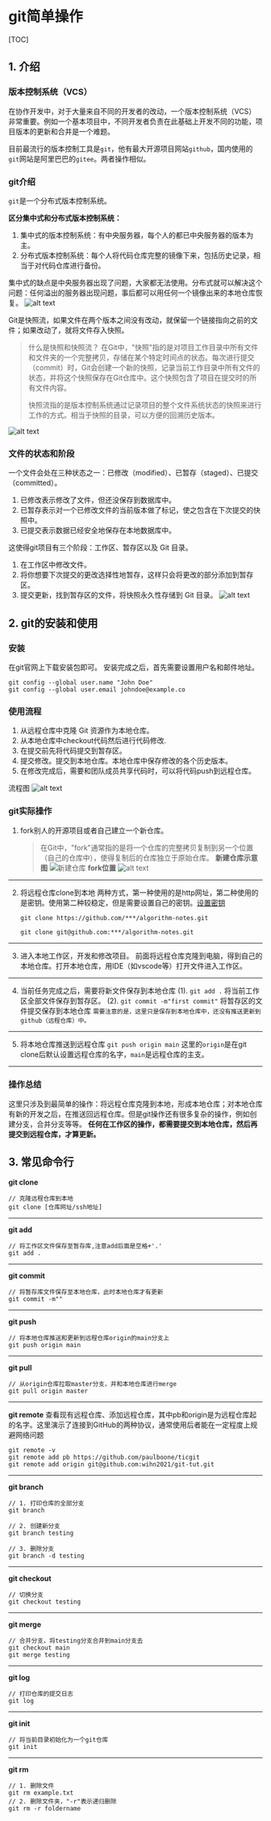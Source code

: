 # git简单操作
[TOC]
## 1. 介绍
### 版本控制系统（VCS）
在协作开发中，对于大量来自不同的开发者的改动，一个版本控制系统（VCS）非常重要。例如一个基本项目中，不同开发者负责在此基础上开发不同的功能，项目版本的更新和合并是一个难题。

目前最流行的版本控制工具是`git`，他有最大开源项目网站`github`，国内使用的`git`网站是阿里巴巴的`gitee`。两者操作相似。

### git介绍
`git`是一个分布式版本控制系统。

**区分集中式和分布式版本控制系统：**
1. 集中式的版本控制系统：有中央服务器，每个人的都已中央服务器的版本为主。
2. 分布式版本控制系统：每个人将代码仓库完整的镜像下来，包括历史记录，相当于对代码仓库进行备份。

集中式的缺点是中央服务器出现了问题，大家都无法使用。分布式就可以解决这个问题：任何溢出的服务器出现问题，事后都可以用任何一个镜像出来的本地仓库恢复。
![alt text](img/image-10.png)

Git是快照流，如果文件在两个版本之间没有改动，就保留一个链接指向之前的文件；如果改动了，就将文件存入快照。
> 什么是快照和快照流？
> 在Git中，"快照"指的是对项目工作目录中所有文件和文件夹的一个完整拷贝，存储在某个特定时间点的状态。每次进行提交（commit）时，Git会创建一个新的快照，记录当前工作目录中所有文件的状态，并将这个快照保存在Git仓库中。这个快照包含了项目在提交时的所有文件内容。
>
> 快照流指的是版本控制系统通过记录项目的整个文件系统状态的快照来进行工作的方式。相当于快照的目录，可以方便的回溯历史版本。

![alt text](img/image-11.png)


### 文件的状态和阶段
一个文件会处在三种状态之一：已修改（modified）、已暂存（staged）、已提交（committed）。
1. 已修改表示修改了文件，但还没保存到数据库中。
2. 已暂存表示对一个已修改文件的当前版本做了标记，使之包含在下次提交的快照中。
3. 已提交表示数据已经安全地保存在本地数据库中。

这使得git项目有三个阶段：工作区、暂存区以及 Git 目录。
1. 在工作区中修改文件。
2. 将你想要下次提交的更改选择性地暂存，这样只会将更改的部分添加到暂存区。
3. 提交更新，找到暂存区的文件，将快照永久性存储到 Git 目录。
![alt text](img/image-12.png)

## 2. git的安装和使用
### 安装
在git官网上下载安装包即可。
安装完成之后，首先需要设置用户名和邮件地址。
```
git config --global user.name "John Doe"
git config --global user.email johndoe@example.co
```

### 使用流程
1. 从远程仓库中克隆 Git 资源作为本地仓库。
2. 从本地仓库中checkout代码然后进行代码修改.
3. 在提交前先将代码提交到暂存区。
4. 提交修改。提交到本地仓库。本地仓库中保存修改的各个历史版本。
5. 在修改完成后，需要和团队成员共享代码时，可以将代码push到远程仓库。

流程图
![alt text](img/image-13.png)


### git实际操作

1. fork别人的开源项目或者自己建立一个新仓库。
    >在Git中，"fork"通常指的是将一个仓库的完整拷贝复制到另一个位置（自己的仓库中），使得复制后的仓库独立于原始仓库。
**新建仓库示意图**
![新建仓库](img/image-14.png)
**fork位置**
![alt text](img/image-15.png)

***
2. 将远程仓库clone到本地
两种方式，第一种使用的是http网址，第二种使用的是密钥。使用第二种较稳定，但是需要设置自己的密钥。[设置密钥](https://zhuanlan.zhihu.com/p/108972475)

    `git clone https://github.com/***/algorithm-notes.git`

    `git clone git@github.com:***/algorithm-notes.git`


***
3. 进入本地工作区，开发和修改项目。
前面将远程仓库克隆到电脑，得到自己的本地仓库。打开本地仓库，用IDE（如vscode等）打开文件进入工作区。

***
4. 当前任务完成之后，需要将新文件保存到本地仓库
   (1).  `git add .`  将当前工作区全部文件保存到暂存区。 
   (2).  `git commit -m"first commit"`  将暂存区的文件提交保存到本地仓库
   `需要注意的是，这里只是保存到本地仓库中，还没有推送更新到github（远程仓库）中。`

***
5. 将本地仓库推送到远程仓库
    `git push origin main` 这里的`origin`是在git clone后默认设置远程仓库的名字，`main`是远程仓库的主支。

***

### 操作总结
这里只涉及到最简单的操作：将远程仓库克隆到本地，形成本地仓库；对本地仓库有新的开发之后，在推送回远程仓库。但是git操作还有很多复杂的操作，例如创建分支，合并分支等等。
**任何在工作区的操作，都需要提交到本地仓库，然后再提交到远程仓库，才算更新。**


## 3. 常见命令行
**git clone**
```
// 克隆远程仓库到本地
git clone [仓库网址/ssh地址]
```
***
**git add**
```
// 将工作区文件保存至暂存库,注意add后面是空格+'.'
git add .
```
***
**git commit**
```
// 将暂存库文件保存至本地仓库，此时本地仓库才有更新
git commit -m""
```
***
**git push**
```
// 将本地仓库推送和更新到远程仓库origin的main分支上
git push origin main
```
***
**git pull**
```
// 从origin仓库拉取master分支，并和本地仓库进行merge
git pull origin master
```

***
**git remote**
查看现有远程仓库、添加远程仓库，其中pb和origin是为远程仓库起的名字。这里演示了连接到GitHub的两种协议，通常使用后者能在一定程度上规避网络问题
```
git remote -v
git remote add pb https://github.com/paulboone/ticgit
git remote add origin git@github.com:wihn2021/git-tut.git
```
***

**git branch**
```
// 1. 打印仓库的全部分支
git branch

// 2. 创建新分支
git branch testing

// 3. 删除分支
git branch -d testing
```
***
**git checkout**
```
// 切换分支
git checkout testing
```

***
**git merge**
```
// 合并分支，将testing分支合并到main分支去
git checkout main
git merge testing
```
***
**git log**
```
// 打印仓库的提交日志
git log
```
***
**git init**
```
// 将当前目录初始化为一个git仓库
git init
```
***
**git rm**
```
// 1. 删除文件
git rm example.txt
// 2. 删除文件夹，"-r"表示递归删除
git rm -r foldername
```





